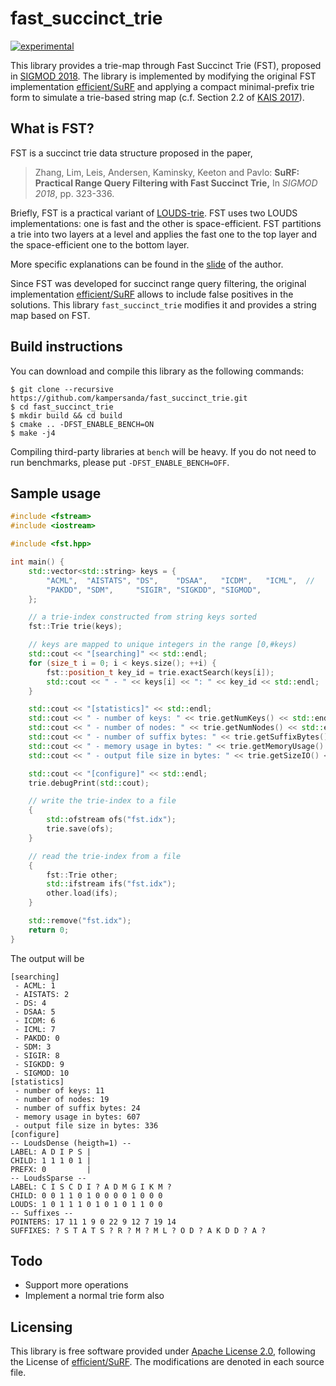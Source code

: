 # fast\_succinct\_trie

[![experimental](http://badges.github.io/stability-badges/dist/experimental.svg)](http://github.com/badges/stability-badges)

This library provides a trie-map through Fast Succinct Trie (FST), proposed in [SIGMOD 2018](http://www.cs.cmu.edu/~huanche1/publications/surf_paper.pdf).
The library is implemented by modifying the original FST implementation [efficient/SuRF](https://github.com/efficient/SuRF) and applying a compact minimal-prefix trie form to simulate a trie-based string map (c.f. Section 2.2 of [KAIS 2017](https://drive.google.com/open?id=1_BknOv1misIK-iUk4u9c9yZi3qmWNruf)).

## What is FST?

FST is a succinct trie data structure proposed in the paper,

> Zhang, Lim, Leis, Andersen, Kaminsky, Keeton and Pavlo: **SuRF: Practical Range Query Filtering with Fast Succinct Trie,** In *SIGMOD 2018*, pp. 323-336.

Briefly, FST is a practical variant of [LOUDS-trie](https://bitbucket.org/vsmirnov/memoria/wiki/LabeledTree). FST uses two LOUDS implementations: one is fast and the other is space-efficient. FST partitions a trie into two layers at a level and applies the fast one to the top layer and the space-efficient one to the bottom layer.

More specific explanations can be found in the [slide](http://www.cs.cmu.edu/~huanche1/slides/FST.pdf) of the author.

Since FST was developed for succinct range query filtering, the original implementation [efficient/SuRF](https://github.com/efficient/SuRF) allows to include false positives in the solutions.
This library `fast_succinct_trie` modifies it and provides a string map based on FST.

## Build instructions

You can download and compile this library as the following commands:

```
$ git clone --recursive https://github.com/kampersanda/fast_succinct_trie.git
$ cd fast_succinct_trie
$ mkdir build && cd build
$ cmake .. -DFST_ENABLE_BENCH=ON
$ make -j4
```

Compiling third-party libraries at `bench` will be heavy.
If you do not need to run benchmarks, please put `-DFST_ENABLE_BENCH=OFF`.

## Sample usage

```cpp
#include <fstream>
#include <iostream>

#include <fst.hpp>

int main() {
    std::vector<std::string> keys = {
        "ACML",  "AISTATS", "DS",    "DSAA",   "ICDM",   "ICML",  //
        "PAKDD", "SDM",     "SIGIR", "SIGKDD", "SIGMOD",
    };

    // a trie-index constructed from string keys sorted
    fst::Trie trie(keys);

    // keys are mapped to unique integers in the range [0,#keys)
    std::cout << "[searching]" << std::endl;
    for (size_t i = 0; i < keys.size(); ++i) {
        fst::position_t key_id = trie.exactSearch(keys[i]);
        std::cout << " - " << keys[i] << ": " << key_id << std::endl;
    }

    std::cout << "[statistics]" << std::endl;
    std::cout << " - number of keys: " << trie.getNumKeys() << std::endl;
    std::cout << " - number of nodes: " << trie.getNumNodes() << std::endl;
    std::cout << " - number of suffix bytes: " << trie.getSuffixBytes() << std::endl;
    std::cout << " - memory usage in bytes: " << trie.getMemoryUsage() << std::endl;
    std::cout << " - output file size in bytes: " << trie.getSizeIO() << std::endl;

    std::cout << "[configure]" << std::endl;
    trie.debugPrint(std::cout);

    // write the trie-index to a file
    {
        std::ofstream ofs("fst.idx");
        trie.save(ofs);
    }

    // read the trie-index from a file
    {
        fst::Trie other;
        std::ifstream ifs("fst.idx");
        other.load(ifs);
    }

    std::remove("fst.idx");
    return 0;
}
```
The output will be

```
[searching]
 - ACML: 1
 - AISTATS: 2
 - DS: 4
 - DSAA: 5
 - ICDM: 6
 - ICML: 7
 - PAKDD: 0
 - SDM: 3
 - SIGIR: 8
 - SIGKDD: 9
 - SIGMOD: 10
[statistics]
 - number of keys: 11
 - number of nodes: 19
 - number of suffix bytes: 24
 - memory usage in bytes: 607
 - output file size in bytes: 336
[configure]
-- LoudsDense (heigth=1) --
LABEL: A D I P S | 
CHILD: 1 1 1 0 1 | 
PREFX: 0         |
-- LoudsSparse --
LABEL: C I S C D I ? A D M G I K M ? 
CHILD: 0 0 1 1 0 1 0 0 0 0 1 0 0 0 
LOUDS: 1 0 1 1 1 0 1 0 1 0 1 1 0 0 
-- Suffixes --
POINTERS: 17 11 1 9 0 22 9 12 7 19 14 
SUFFIXES: ? S T A T S ? R ? M ? M L ? O D ? A K D D ? A ? 
```

## Todo

- Support more operations
- Implement a normal trie form also

## Licensing

This library is free software provided under [Apache License 2.0](https://github.com/kampersanda/fast_succinct_trie/blob/master/LICENSE), following the License of [efficient/SuRF](https://github.com/efficient/SuRF).
The modifications are denoted in each source file.
